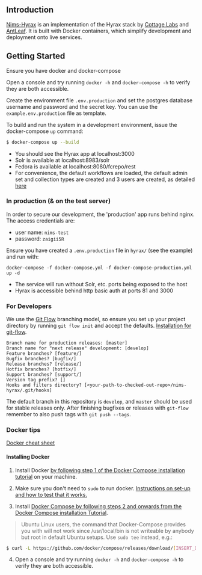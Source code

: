 ## Introduction

[Nims-Hyrax](https://github.com/antleaf/nims-hyrax/) is an implementation of the Hyrax stack by [Cottage Labs](http://cottagelabs.com/) and [AntLeaf](http://antleaf.com/). It is built with Docker containers, which simplify development and deployment onto live services.


## Getting Started

Ensure you have docker and docker-compose

Open a console and try running `docker -h` and `docker-compose -h` to verify they are both accessible.

Create the environment file `.env.production` and set the postgres database username and password and the secret key. You can use the `example.env.production` file as template.

To build and run the system in a development environment, issue the docker-compose `up` command: 
```bash
$ docker-compose up --build
```
 * You should see the Hyrax app at localhost:3000
 * Solr is available at localhost:8983/solr
 * Fedora is available at localhost:8080/fcrepo/rest
 * For convenience, the default workflows are loaded, the default admin set and collection types are created and 3 users are created, as detailed [here](https://github.com/antleaf/nims-hyrax/blob/develop/hyrax/seed/setup.json)

### In production (& on the test server)
In order to secure our development, the 'production' app runs behind nginx. The access credentials are:
* user name: `nims-test`
* password: `zaigii5R`

Ensure you have created a `.env.production` file in `hyrax/` (see the example) and run with:
    
    docker-compose -f docker-compose.yml -f docker-compose-production.yml up -d

* The service will run without Solr, etc. ports being exposed to the host
* Hyrax is accessible behind http basic auth at ports 81 and 3000

### For Developers
We use the [Git Flow](https://nvie.com/posts/a-successful-git-branching-model/) branching model, so ensure you set up 
your project directory by running `git flow init` and accept the defaults.
[Installation for git-flow](https://github.com/nvie/gitflow/wiki/Installation).

```shell
Branch name for production releases: [master] 
Branch name for "next release" development: [develop] 
Feature branches? [feature/] 
Bugfix branches? [bugfix/] 
Release branches? [release/] 
Hotfix branches? [hotfix/] 
Support branches? [support/] 
Version tag prefix? [] 
Hooks and filters directory? [<your-path-to-checked-out-repo>/nims-hyrax/.git/hooks] 
```

The default branch in this repository is `develop`, and `master` should be used for stable releases only. After
finishing bugfixes or releases with `git-flow` remember to also push tags with `git push --tags`.

### Docker tips
[Docker cheat sheet](https://github.com/wsargent/docker-cheat-sheet)

#### Installing Docker

1. Install Docker [by following step 1 of the Docker Compose installation tutorial](https://docs.docker.com/compose/install/) on your machine.

2. Make sure you don't need to `sudo` to run docker. [Instructions on set-up and how to test that it works.](https://docs.docker.com/engine/installation/linux/ubuntulinux/#/manage-docker-as-a-non-root-user)

3. Install [Docker Compose by following steps 2 and onwards from the Docker Compose installation Tutorial](https://docs.docker.com/compose/install/).

> Ubuntu Linux users, the command that Docker-Compose provides you with will not work since /usr/local/bin is not writeable by anybody but root in default Ubuntu setups. Use `sudo tee` instead, e.g.:
  
```bash
$ curl -L https://github.com/docker/compose/releases/download/[INSERT_DESIRED_DOCKER_COMPOSE_VERSION_HERE]/docker-compose-`uname -s`-`uname -m` | sudo tee /usr/local/bin/docker-compose > /dev/null && sudo chmod a+x /usr/local/bin/docker-compose
```

4. Open a console and try running `docker -h` and `docker-compose -h` to verify they are both accessible.
